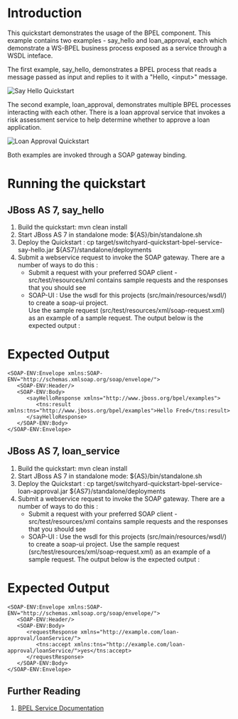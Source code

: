 Introduction
============
This quickstart demonstrates the usage of the BPEL component.  This example contains two examples - 
say_hello and loan_approval, each which demonstrate a WS-BPEL business process exposed as a service 
through a WSDL inteface. 

The first example, say_hello, demonstrates a BPEL process that reads a message passed as input and 
replies to it with a "Hello, &lt;input&gt;" message.

![Say Hello Quickstart](https://github.com/jboss-switchyard/quickstarts/raw/master/bpel-service/say_hello/bpel-say-hello.jpg)

The second example, loan_approval, demonstrates multiple BPEL processes interacting with each other. 
There is a loan approval service that invokes a risk assessment service to help determine whether to 
approve a loan application.


![Loan Approval Quickstart](https://github.com/jboss-switchyard/quickstarts/raw/master/bpel-service/loan_approval/bpel-loan-approval.jpg)


Both examples are invoked through a SOAP gateway binding.  

Running the quickstart
======================

JBoss AS 7, say_hello
----------
1. Build the quickstart:
    mvn clean install
2. Start JBoss AS 7 in standalone mode:
    ${AS}/bin/standalone.sh
3. Deploy the Quickstart : 
    cp target/switchyard-quickstart-bpel-service-say-hello.jar ${AS7}/standalone/deployments
4. Submit a webservice request to invoke the SOAP gateway.  There are a number of ways to do this :
      - Submit a request with your preferred SOAP client - src/test/resources/xml contains sample 
        requests and the responses that you should see
      - SOAP-UI : Use the wsdl for this projects (src/main/resources/wsdl/) to create a soap-ui project.  
        Use the sample request (src/test/resources/xml/soap-request.xml) as an example of a sample 
        request.  The output below is the expected output :

Expected Output
===============

```
<SOAP-ENV:Envelope xmlns:SOAP-ENV="http://schemas.xmlsoap.org/soap/envelope/">  
   <SOAP-ENV:Header/>  
   <SOAP-ENV:Body>  
      <sayHelloResponse xmlns="http://www.jboss.org/bpel/examples">  
         <tns:result xmlns:tns="http://www.jboss.org/bpel/examples">Hello Fred</tns:result>  
      </sayHelloResponse>  
   </SOAP-ENV:Body>  
</SOAP-ENV:Envelope>
```


JBoss AS 7, loan_service
----------
1. Build the quickstart:
    mvn clean install
2. Start JBoss AS 7 in standalone mode:
    ${AS}/bin/standalone.sh
3. Deploy the Quickstart :
    cp target/switchyard-quickstart-bpel-service-loan-approval.jar ${AS7}/standalone/deployments
4. Submit a webservice request to invoke the SOAP gateway.  There are a
   number of ways to do this :
      - Submit a request with your preferred SOAP client - src/test/resources/xml contains sample requests 
        and the responses that you should see
      - SOAP-UI : Use the wsdl for this projects (src/main/resources/wsdl/) to create a soap-ui project.  Use the 
        sample request (src/test/resources/xml/soap-request.xml) as an example of a sample request.  The output 
        below is the expected output :


Expected Output
===============

```
<SOAP-ENV:Envelope xmlns:SOAP-ENV="http://schemas.xmlsoap.org/soap/envelope/">
   <SOAP-ENV:Header/>
   <SOAP-ENV:Body>
      <requestResponse xmlns="http://example.com/loan-approval/loanService/">
         <tns:accept xmlns:tns="http://example.com/loan-approval/loanService/">yes</tns:accept>
      </requestResponse>
   </SOAP-ENV:Body>
</SOAP-ENV:Envelope>
```

## Further Reading

1. [BPEL Service Documentation](https://docs.jboss.org/author/display/SWITCHYARD/BPEL+Services)

